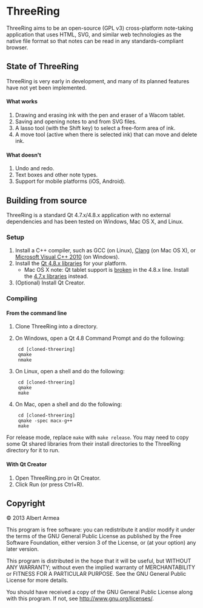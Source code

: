 ThreeRing
=========

ThreeRing aims to be an open-source (GPL v3) cross-platform note-taking
application that uses HTML, SVG, and similar web technologies as the native
file format so that notes can be read in any standards-compliant browser.


State of ThreeRing
------------------

ThreeRing is very early in development, and many of its planned features have
not yet been implemented.

#### What works
1. Drawing and erasing ink with the pen and eraser of a Wacom tablet.
2. Saving and opening notes to and from SVG files.
3. A lasso tool (with the Shift key) to select a free-form area of ink.
4. A move tool (active when there is selected ink) that can move and delete ink.

#### What doesn't
1. Undo and redo.
2. Text boxes and other note types.
3. Support for mobile platforms (iOS, Android).

Building from source
--------------------

ThreeRing is a standard Qt 4.7.x/4.8.x application with no external
dependencies and has been tested on Windows, Mac OS X, and Linux.

### Setup
1. Install a C++ compiler, such as GCC (on Linux),
[Clang][xcode] (on Mac OS X), or
[Microsoft Visual C++ 2010][msvc] (on Windows).
2. Install the [Qt 4.8.x libraries][qt48] for your platform.
    * Mac OS X note: Qt tablet support is [broken][macbug] in the 4.8.x line.
    Install the [4.7.x libraries][qt47mac] instead.
3. (Optional) Install Qt Creator.

[xcode]: https://itunes.apple.com/us/app/xcode/id497799835
[msvc]: http://www.microsoft.com/visualstudio/eng/downloads#d-2010-express
[qt48]: http://qt-project.org/downloads#qt-lib
[macbug]: https://bugreports.qt-project.org/browse/QTBUG-26532
[qt47mac]: ftp://ftp.qt-project.org/qt/source/qt-mac-opensource-4.7.4.dmg

### Compiling

#### From the command line
1. Clone ThreeRing into a directory.
2. On Windows, open a Qt 4.8 Command Prompt and do the following:

        cd [cloned-threering]
        qmake
        nmake

3. On Linux, open a shell and do the following:

        cd [cloned-threering]
        qmake
        make

4. On Mac, open a shell and do the following:

        cd [cloned-threering]
        qmake -spec macx-g++
        make

For release mode, replace `make` with `make release`. You may need to copy some
Qt shared libraries from their install directories to the ThreeRing directory
for it to run.

#### With Qt Creator
1. Open ThreeRing.pro in Qt Creator.
2. Click Run (or press Ctrl+R).

Copyright
---------

© 2013 Albert Armea

This program is free software: you can redistribute it and/or modify it under
the terms of the GNU General Public License as published by the Free Software
Foundation, either version 3 of the License, or (at your option) any later
version.

This program is distributed in the hope that it will be useful, but WITHOUT
ANY WARRANTY; without even the implied warranty of MERCHANTABILITY or FITNESS
FOR A PARTICULAR PURPOSE.  See the GNU General Public License for more
details.

You should have received a copy of the GNU General Public License along with
this program.  If not, see <http://www.gnu.org/licenses/>.
